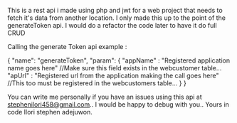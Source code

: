 This is a rest api i made using php and jwt for a web project that needs
to fetch it's data from another location. I only made this up to the
point of the generateToken api. I would do a refactor the code later
to have it do full CRUD

Calling the generate Token api example :

{
    "name": "generateToken",
    "param": {
        "appName" : "Registered application name goes here" //Make sure this field exists in the webcustomer table...
        "apUrl" : "Registered url from the application making the call goes here" //This too must be registered in the webcustomers table...
    }
}


You can write me personally if you have an issues using this api at stephenilori458@gmail.com.. I would be happy to debug with you.. Yours in code Ilori stephen adejuwon.

